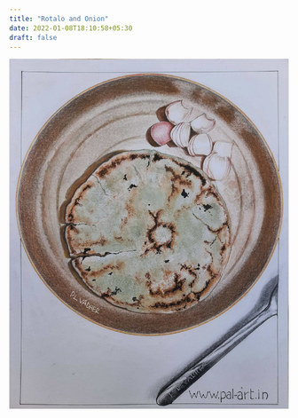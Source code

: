 ```yaml
---
title: "Rotalo and Onion"
date: 2022-01-08T18:10:58+05:30
draft: false
---
```


![Rotlo and Onion](Rotlo-and-Doongali.jpg)

